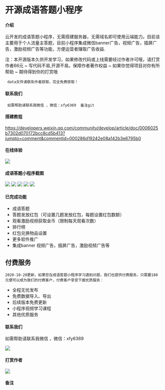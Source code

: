# 开源成语答题小程序

#### 介绍

云开发的成语答题小程序，无需搭建服务器，无需域名即可使用云端能力。目前该主要用于个人流量主答题，目前小程序集成微信banner广告，视频广告，插屏广告，激励视频广告等功能，方便运营者赚取广告收益.
  
   注：本开源版本久供开发学习，如果修改代码或上线需要经过作者许可哦，请打赏作者66元 ~ 写代码不易,开源不易。保障作者著作权益 ~ 如果你觉得项目对你有所帮助 ~ 期待得到你的打赏哦
     
	 data文件请联系作者获取，完全免费获取！

#### 联系我们
     如需帮助请联系我微信 ，微信：xfy6369  备注git
	 
#### 搭建教程
https://developers.weixin.qq.com/community/develop/article/doc/0006025b7302d070172bcc8cd5b413?jumpto=comment&commentid=000286d19242e08a142b3e6795b0
	 
#### 在线体验

![](https://gitee.com/yingwuniao/img/raw/master/chengyu/logo.jpg)
 
#### 成语答题小程序截图
![](https://gitee.com/yingwuniao/img/raw/master/chengyu/1.png)
![](https://gitee.com/yingwuniao/img/raw/master/chengyu/2.png)
![](https://gitee.com/yingwuniao/img/raw/master/chengyu/3.png)
![](https://gitee.com/yingwuniao/img/raw/master/chengyu/4.png)
![](https://gitee.com/yingwuniao/img/raw/master/chengyu/5.png)


 
#### 已完成功能
+ 成语答题
+ 答题发放红包（可设置几题发放红包，每题设置红包数额）
+ 观看激励视频获取金币（限制每天观看次数）
+ 排行榜
+ 红包兑换物品设置
+ 更多软件推广
+ 集成banner 视频广告，插屏广告，激励视频广告等


##  付费服务
   
    2020-10-20更新，如果您在成语答题小程序学习遇到问题，我们也提供付费服务，只需要188元便可以成为我们的付费客户，付费客户享受下面优质服务：
+ 全程无忧发布
+ 免费数据导入、导出
+ 后续版本免费更新
+ 小程序视频学习课程
+ 其他优质服务

#### 联系我们

   如需帮助请联系我微信 ，微信：xfy6369
   
   ![](https://gitee.com/yingwuniao/img/raw/master/wx.jpg)

#### 打赏作者
   ![](https://gitee.com/yingwuniao/img/raw/master/dashang.jpg)
   
#### 备注

	  
